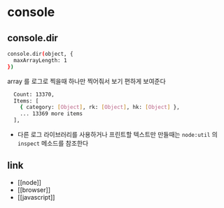 # console

## console.dir
```sh
console.dir(object, {
  maxArrayLength: 1
})
```
array 를 로그로 찍을때 하나만 찍어줘서 보기 편하게 보여준다
```sh
  Count: 13370,
  Items: [
    { category: [Object], rk: [Object], hk: [Object] },
    ... 13369 more items
  ],
```

- 다른 로그 라이브러리를 사용하거나 프린트할 텍스트만 만들때는 `node:util` 의 `inspect` 메소드를 참조한다

## link
- [[node]]
- [[browser]]
- [[javascript]]
